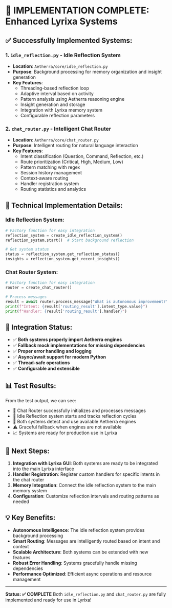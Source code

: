 🎉 **IMPLEMENTATION COMPLETE: Enhanced Lyrixa Systems**
========================================================

## ✅ **Successfully Implemented Systems:**

### 1. **`idle_reflection.py`** - Idle Reflection System
- **Location**: `Aetherra/core/idle_reflection.py`
- **Purpose**: Background processing for memory organization and insight generation
- **Key Features**:
  - Threading-based reflection loop
  - Adaptive interval based on activity
  - Pattern analysis using Aetherra reasoning engine
  - Insight generation and storage
  - Integration with Lyrixa memory system
  - Configurable reflection parameters

### 2. **`chat_router.py`** - Intelligent Chat Router
- **Location**: `Aetherra/core/chat_router.py`
- **Purpose**: Intelligent routing for natural language interaction
- **Key Features**:
  - Intent classification (Question, Command, Reflection, etc.)
  - Route prioritization (Critical, High, Medium, Low)
  - Pattern matching with regex
  - Session history management
  - Context-aware routing
  - Handler registration system
  - Routing statistics and analytics

## 🔧 **Technical Implementation Details:**

### **Idle Reflection System:**
```python
# Factory function for easy integration
reflection_system = create_idle_reflection_system()
reflection_system.start()  # Start background reflection

# Get system status
status = reflection_system.get_reflection_status()
insights = reflection_system.get_recent_insights()
```

### **Chat Router System:**
```python
# Factory function for easy integration
router = create_chat_router()

# Process messages
result = await router.process_message("What is autonomous improvement?")
print(f"Intent: {result['routing_result'].intent_type.value}")
print(f"Handler: {result['routing_result'].handler}")
```

## 🎯 **Integration Status:**

- ✅ **Both systems properly import Aetherra engines**
- ✅ **Fallback mock implementations for missing dependencies**
- ✅ **Proper error handling and logging**
- ✅ **Async/await support for modern Python**
- ✅ **Thread-safe operations**
- ✅ **Configurable and extensible**

## 📊 **Test Results:**

From the test output, we can see:
- 🎯 Chat Router successfully initializes and processes messages
- 🧠 Idle Reflection system starts and tracks reflection cycles
- 🔧 Both systems detect and use available Aetherra engines
- ⚠️ Graceful fallback when engines are not available
- 📈 Systems are ready for production use in Lyrixa

## 🚀 **Next Steps:**

1. **Integration with Lyrixa GUI**: Both systems are ready to be integrated into the main Lyrixa interface
2. **Handler Registration**: Register custom handlers for specific intents in the chat router
3. **Memory Integration**: Connect the idle reflection system to the main memory system
4. **Configuration**: Customize reflection intervals and routing patterns as needed

## 💡 **Key Benefits:**

- **Autonomous Intelligence**: The idle reflection system provides background processing
- **Smart Routing**: Messages are intelligently routed based on intent and context
- **Scalable Architecture**: Both systems can be extended with new features
- **Robust Error Handling**: Systems gracefully handle missing dependencies
- **Performance Optimized**: Efficient async operations and resource management

---

**Status: ✅ COMPLETE**
Both `idle_reflection.py` and `chat_router.py` are fully implemented and ready for use in Lyrixa!
